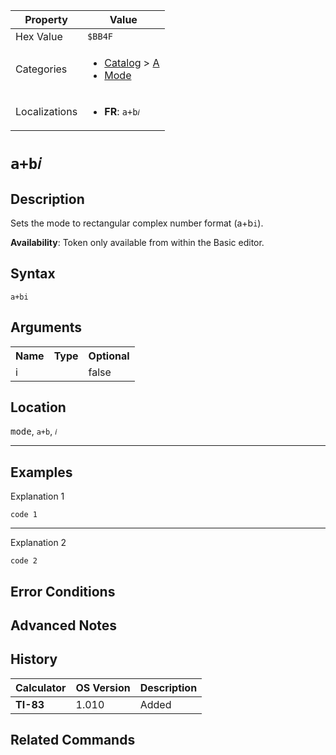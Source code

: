| Property      | Value |
|---------------|-------|
| Hex Value     | `$BB4F`|
| Categories    | <ul><li>[Catalog](<../categories/Catalog.md>) > [A](<../categories/Catalog.md#A>)</li><li>[Mode](<../categories/Mode.md>)</li></ul> |
| Localizations | <ul><li><b>FR</b>: `a+b𝑖`</li></ul> |

# `a+b𝑖`

## Description
Sets the mode to rectangular complex number format (a+b`i`).


<b>Availability</b>: Token only available from within the Basic editor.

## Syntax
`a+bi`

## Arguments
<table>
<tr><th>Name</th><th>Type</th><th>Optional</th></tr>

<tr><td>i</td><td></td><td>false</td></tr>

</table>

## Location
<kbd>mode</kbd>, `a+b`, `𝑖`
<hr>

## Examples

Explanation 1
```ti-basic
code 1
```
---
Explanation 2
```ti-basic
code 2
```

## Error Conditions


## Advanced Notes


## History
| Calculator | OS Version | Description |
|------------|------------|-------------|
| <b>TI-83</b> | 1.010 | Added

## Related Commands

    